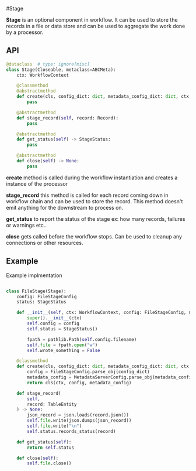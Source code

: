 #Stage 

**Stage** is an optional component in workflow. It can be used to store the records in a
file or data store and can be used to aggregate the work done by a processor.

## API

```py
@dataclass  # type: ignore[misc]
class Stage(Closeable, metaclass=ABCMeta):
    ctx: WorkflowContext

    @classmethod
    @abstractmethod
    def create(cls, config_dict: dict, metadata_config_dict: dict, ctx: WorkflowContext) -> "Stage":
        pass

    @abstractmethod
    def stage_record(self, record: Record):
        pass

    @abstractmethod
    def get_status(self) -> StageStatus:
        pass

    @abstractmethod
    def close(self) -> None:
        pass
```

**create** method is called during the workflow instantiation and creates a instance of the processor

**stage_record** this method is called for each record coming down in workflow chain and can be used to store the record. This method doesn't emit anything for the downstream to process on.

**get_status** to report the status of the stage ex: how many records, failures or warnings etc..

**close** gets called before the workflow stops. Can be used to cleanup any connections or other resources.


## Example

Example implmentation

```py

class FileStage(Stage):
    config: FileStageConfig
    status: StageStatus

    def __init__(self, ctx: WorkflowContext, config: FileStageConfig, metadata_config: MetadataServerConfig):
        super().__init__(ctx)
        self.config = config
        self.status = StageStatus()

        fpath = pathlib.Path(self.config.filename)
        self.file = fpath.open("w")
        self.wrote_something = False

    @classmethod
    def create(cls, config_dict: dict, metadata_config_dict: dict, ctx: WorkflowContext):
        config = FileStageConfig.parse_obj(config_dict)
        metadata_config = MetadataServerConfig.parse_obj(metadata_config_dict)
        return cls(ctx, config, metadata_config)

    def stage_record(
        self,
        record: TableEntity
    ) -> None:
        json_record = json.loads(record.json())
        self.file.write(json.dumps(json_record))
        self.file.write("\n")
        self.status.records_status(record)

    def get_status(self):
        return self.status

    def close(self):
        self.file.close()
```
